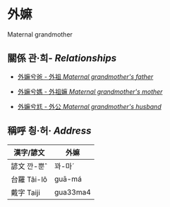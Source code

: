 # 外嫲
Maternal grandmother

## 關係 관·희- _Relationships_

- [外嫲兮爸 - 外祖 _Maternal grandmother's_ _father_](member44.md)

- [外嫲兮媽 - 外祖嫲 _Maternal grandmother's_ _mother_](member45.md)

- [外嫲兮尪 - 外公 _Maternal grandmother's_ _husband_](member13.md)



## 稱呼 칑·허· _Address_

漢字/諺文 | 外嫲
--- | ---
諺文 깐-뿐ˆ | 꽈-마ˊ
台羅 Tâi-lô | guā-má
戴字 Taiji | gua33ma4


